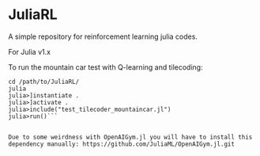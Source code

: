 # JuliaRL
A simple repository for reinforcement learning julia codes.

For Julia v1.x

To run the mountain car test with Q-learning and tilecoding:

```
cd /path/to/JuliaRL/
julia
julia>]instantiate .
julia>]activate .
julia>include("test_tilecoder_mountaincar.jl")
julia>run()```


Due to some weirdness with OpenAIGym.jl you will have to install this dependency manually: https://github.com/JuliaML/OpenAIGym.jl.git
